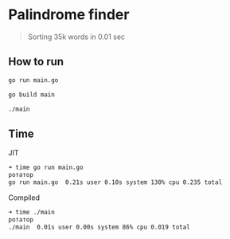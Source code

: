 # Palindrome finder

> Sorting 35k words in 0.01 sec

## How to run

```sh
go run main.go

go build main

./main
```

## Time

JIT

```sh
➜ time go run main.go
ротатор
go run main.go  0.21s user 0.10s system 130% cpu 0.235 total
```

Compiled

```sh
➜ time ./main
ротатор
./main  0.01s user 0.00s system 86% cpu 0.019 total
```
